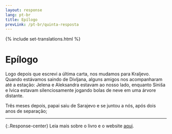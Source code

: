 ```yaml
---
layout: response
lang: pt-br
title: Epílogo
prevLink: /pt-br/quinta-resposta
---
```


{% include set-translations.html %}

# Epílogo

Logo depois que escrevi a última carta, nos mudamos para Kraljevo. Quando estávamos saindo de Divljana, alguns amigos nos acompanharam até a estação: Jelena e Aleksandra estavam ao nosso lado, enquanto Siniša e Ivica estavam silenciosamente jogando bolas de neve em uma árvore distante.

Três meses depois, papai saiu de Sarajevo e se juntou a nós, após dois anos de separação;

-----

{:.Response-center}
Leia mais sobre o livro e o website <a href="{{ t.aboutLink }}">aqui</a>.

